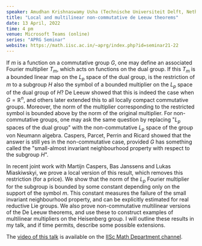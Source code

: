 ```yaml
---
speaker: Amudhan Krishnaswamy Usha (Technische Universiteit Delft, Netherlands)
title: "Local and multilinear non-commutative de Leeuw theorems"
date: 13 April, 2022
time: 4 pm
venue: Microsoft Teams (online)
series: "APRG Seminar"
website: https://math.iisc.ac.in/~aprg/index.php?id=seminar21-22
---
```


If $m$ is a function on a commutative group $G$, one may define an associated Fourier
multiplier $T_m$, which acts on functions on the dual group.  If this $T_m$ is a bounded
linear map on the $L_p$ space of the dual group, is the restriction of $m$ to a subgroup
$H$ also the symbol of a bounded multiplier on the $L_p$ space of the dual group of $H$?
De Leeuw showed that this is indeed the case when $G=\mathbb{R}^n$, and others later
extended this to all locally compact commutative groups. Moreover, the norm of the multiplier
corresponding to the restricted symbol is bounded above by the norm of the original multiplier.
For non-commutative groups, one may ask the same question by replacing "$L_p$ spaces of the
dual group" with the non-commutative $L_p$ space of the group von Neumann algebra.  Caspers,
Parcet, Perrin and Ricard showed that the answer is still yes in the non-commutative case,
provided $G$ has something called the "small-almost invariant neighbourhood property with
respect to the subgroup $H$". 

In recent joint work with Martijn Caspers, Bas Janssens and Lukas Miaskiwskyi, we prove a
local version of this result, which removes this restriction (for a price). We show that the
norm of the $L_p$ Fourier multiplier for the subgroup is bounded by some constant depending
only on the support of the symbol $m$. This constant measures the failure of the small
invariant neighbourhood property, and can be explicitly estimated for real reductive Lie
groups. We also prove non-commutative multilinear versions of the De Leeuw theorems, and use
these to construct examples of multilinear multipliers on the Heisenberg group. I will outline
these results in my talk, and if time permits, describe some possible extensions.

The [video of this talk](https://www.youtube.com/watch?v=Ot7g_haO7EY&list=PLQXtaLhI1-1qxOEykh-1WOFkYuIzEE-ev) is available
on the [IISc Math Department channel](https://www.youtube.com/channel/UCR5Igvq9HScQKlPr-0coSIg/playlists).
